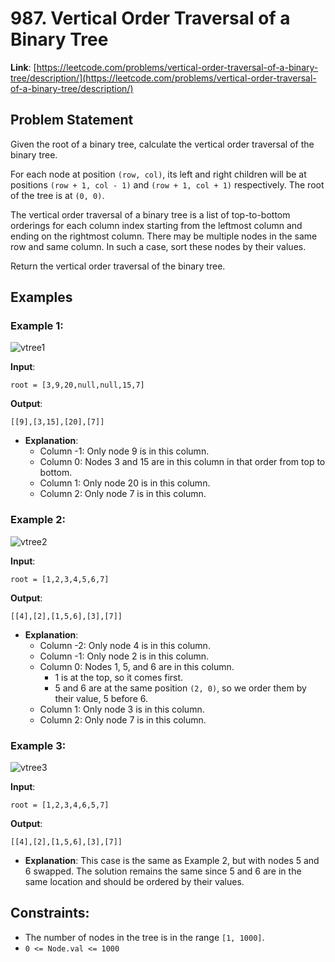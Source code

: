 # 987. Vertical Order Traversal of a Binary Tree
**Link**: [https://leetcode.com/problems/vertical-order-traversal-of-a-binary-tree/description/](https://leetcode.com/problems/vertical-order-traversal-of-a-binary-tree/description/)

## Problem Statement
Given the root of a binary tree, calculate the vertical order traversal of the binary tree.

For each node at position `(row, col)`, its left and right children will be at positions `(row + 1, col - 1)` and `(row + 1, col + 1)` respectively. The root of the tree is at `(0, 0)`.

The vertical order traversal of a binary tree is a list of top-to-bottom orderings for each column index starting from the leftmost column and ending on the rightmost column. There may be multiple nodes in the same row and same column. In such a case, sort these nodes by their values.

Return the vertical order traversal of the binary tree.

## Examples
### Example 1:
![vtree1](https://github.com/user-attachments/assets/78dc2095-ad85-4cfc-86e3-7f4a9ef07d03)

**Input**:
```
root = [3,9,20,null,null,15,7]
```
**Output**:
```
[[9],[3,15],[20],[7]]
```

  * **Explanation**:
    - Column -1: Only node 9 is in this column.
    - Column 0: Nodes 3 and 15 are in this column in that order from top to bottom.
    - Column 1: Only node 20 is in this column.
    - Column 2: Only node 7 is in this column.

### Example 2:
![vtree2](https://github.com/user-attachments/assets/7edbe3bd-e9ab-4175-86c1-0d8428665c9d)

**Input**:
```
root = [1,2,3,4,5,6,7]
```
**Output**:
```
[[4],[2],[1,5,6],[3],[7]]
```

  * **Explanation**:
    - Column -2: Only node 4 is in this column.
    - Column -1: Only node 2 is in this column.
    - Column 0: Nodes 1, 5, and 6 are in this column.
      - 1 is at the top, so it comes first.
      - 5 and 6 are at the same position `(2, 0)`, so we order them by their value, 5 before 6.
    - Column 1: Only node 3 is in this column.
    - Column 2: Only node 7 is in this column.

### Example 3:
![vtree3](https://github.com/user-attachments/assets/0e88509a-52ed-4f66-b5c3-85f085793c88)

**Input**:
```
root = [1,2,3,4,6,5,7]
```
**Output**:
```
[[4],[2],[1,5,6],[3],[7]]
```

  * **Explanation**:
    This case is the same as Example 2, but with nodes 5 and 6 swapped. The solution remains the same since 5 and 6 are in the same location and should be ordered by their values.

## Constraints:
- The number of nodes in the tree is in the range `[1, 1000]`.
- `0 <= Node.val <= 1000`
